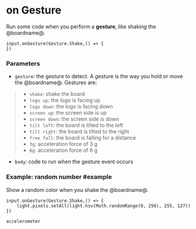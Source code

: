 # on Gesture

Run some code when you perform a **gesture**, like shaking the @boardname@.

```sig
input.onGesture(Gesture.Shake,() => {
})
```

### Parameters

* ``gesture``: the gesture to detect. A gesture is the way you hold or move the @boardname@. Gestures are:
> * `shake`: shake the board
> * `logo up`: the logo is facing up
> * `logo down`: the logo is facing down
> * `screen up`: the screen side is up
> * `screen down`: the screen side is down
> * `tilt left`: the board is tilted to the left
> * `tilt right`: the board is tilted to the right
> * `free fall`: the board is falling for a distance
> * `3g`: acceleration force of 3 g
> * `6g`: acceleration force of 6 g
* ``body``: code to run when the gesture event occurs

### Example: random number #example

Show a random color when you shake the @boardname@.

```blocks
input.onGesture(Gesture.Shake,() => {
    light.pixels.setAll(light.hsv(Math.randomRange(0, 256), 255, 127))
})
```

```package
accelerometer
```